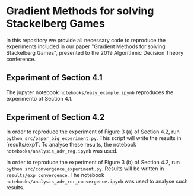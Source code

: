 # Gradient Methods for solving Stackelberg Games

In this repository we provide all necessary code to reproduce the experiments included in our paper "Gradient Methods for solving Stackelberg Games", presented to the 2019 Algorithmic Decision Theory conference.

## Experiment of Section 4.1

The jupyter notebook `notebooks/easy_example.ipynb` reproduces the experimento of Section 4.1.

## Experiment of Section 4.2

In order to reproduce the experiment of Figure 3 (a) of Section 4.2, run `python src/paper_big_experiment.py`. This script will write the results in ´results/exp1´. To analyse these results, the notebook `notebooks/analysis_adv_reg.ipynb` was used. 

In order to reproduce the experiment of Figure 3 (b) of Section 4.2, run `python src/convergence_experiment.py`. Results will be written in `results/exp_convergence`. The notebook `notebooks/analysis_adv_rer_convergence.ipynb` was used to analyse such results.
